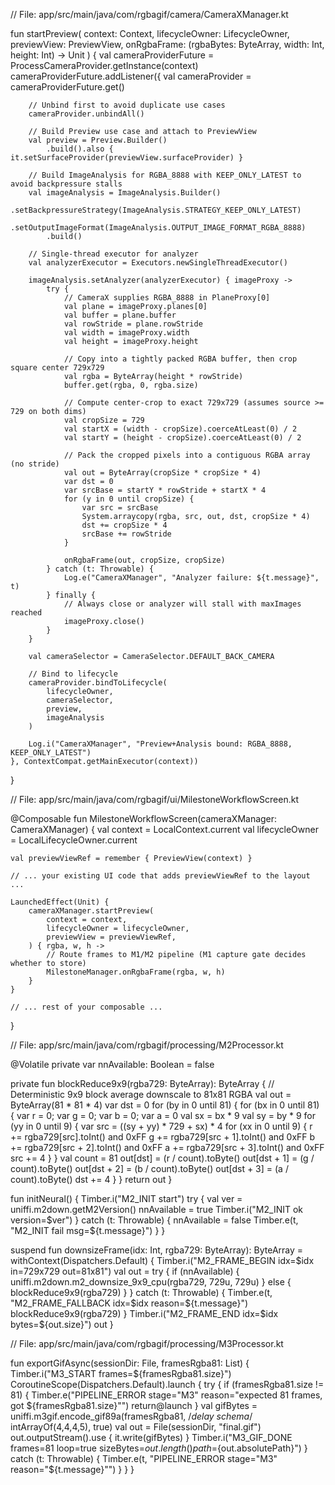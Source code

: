 // File: app/src/main/java/com/rgbagif/camera/CameraXManager.kt

fun startPreview(
    context: Context,
    lifecycleOwner: LifecycleOwner,
    previewView: PreviewView,
    onRgbaFrame: (rgbaBytes: ByteArray, width: Int, height: Int) -> Unit
) {
    val cameraProviderFuture = ProcessCameraProvider.getInstance(context)
    cameraProviderFuture.addListener({
        val cameraProvider = cameraProviderFuture.get()

        // Unbind first to avoid duplicate use cases
        cameraProvider.unbindAll()

        // Build Preview use case and attach to PreviewView
        val preview = Preview.Builder()
            .build().also { it.setSurfaceProvider(previewView.surfaceProvider) }

        // Build ImageAnalysis for RGBA_8888 with KEEP_ONLY_LATEST to avoid backpressure stalls
        val imageAnalysis = ImageAnalysis.Builder()
            .setBackpressureStrategy(ImageAnalysis.STRATEGY_KEEP_ONLY_LATEST)
            .setOutputImageFormat(ImageAnalysis.OUTPUT_IMAGE_FORMAT_RGBA_8888)
            .build()

        // Single-thread executor for analyzer
        val analyzerExecutor = Executors.newSingleThreadExecutor()

        imageAnalysis.setAnalyzer(analyzerExecutor) { imageProxy ->
            try {
                // CameraX supplies RGBA_8888 in PlaneProxy[0]
                val plane = imageProxy.planes[0]
                val buffer = plane.buffer
                val rowStride = plane.rowStride
                val width = imageProxy.width
                val height = imageProxy.height

                // Copy into a tightly packed RGBA buffer, then crop square center 729x729
                val rgba = ByteArray(height * rowStride)
                buffer.get(rgba, 0, rgba.size)

                // Compute center-crop to exact 729x729 (assumes source >= 729 on both dims)
                val cropSize = 729
                val startX = (width - cropSize).coerceAtLeast(0) / 2
                val startY = (height - cropSize).coerceAtLeast(0) / 2

                // Pack the cropped pixels into a contiguous RGBA array (no stride)
                val out = ByteArray(cropSize * cropSize * 4)
                var dst = 0
                var srcBase = startY * rowStride + startX * 4
                for (y in 0 until cropSize) {
                    var src = srcBase
                    System.arraycopy(rgba, src, out, dst, cropSize * 4)
                    dst += cropSize * 4
                    srcBase += rowStride
                }

                onRgbaFrame(out, cropSize, cropSize)
            } catch (t: Throwable) {
                Log.e("CameraXManager", "Analyzer failure: ${t.message}", t)
            } finally {
                // Always close or analyzer will stall with maxImages reached
                imageProxy.close()
            }
        }

        val cameraSelector = CameraSelector.DEFAULT_BACK_CAMERA

        // Bind to lifecycle
        cameraProvider.bindToLifecycle(
            lifecycleOwner,
            cameraSelector,
            preview,
            imageAnalysis
        )

        Log.i("CameraXManager", "Preview+Analysis bound: RGBA_8888, KEEP_ONLY_LATEST")
    }, ContextCompat.getMainExecutor(context))
}


// File: app/src/main/java/com/rgbagif/ui/MilestoneWorkflowScreen.kt

@Composable
fun MilestoneWorkflowScreen(cameraXManager: CameraXManager) {
    val context = LocalContext.current
    val lifecycleOwner = LocalLifecycleOwner.current

    val previewViewRef = remember { PreviewView(context) }

    // ... your existing UI code that adds previewViewRef to the layout ...

    LaunchedEffect(Unit) {
        cameraXManager.startPreview(
            context = context,
            lifecycleOwner = lifecycleOwner,
            previewView = previewViewRef,
        ) { rgba, w, h ->
            // Route frames to M1/M2 pipeline (M1 capture gate decides whether to store)
            MilestoneManager.onRgbaFrame(rgba, w, h)
        }
    }

    // ... rest of your composable ...
}


// File: app/src/main/java/com/rgbagif/processing/M2Processor.kt

@Volatile private var nnAvailable: Boolean = false

private fun blockReduce9x9(rgba729: ByteArray): ByteArray {
    // Deterministic 9x9 block average downscale to 81x81 RGBA
    val out = ByteArray(81 * 81 * 4)
    var dst = 0
    for (by in 0 until 81) {
        for (bx in 0 until 81) {
            var r = 0; var g = 0; var b = 0; var a = 0
            val sx = bx * 9
            val sy = by * 9
            for (yy in 0 until 9) {
                var src = ((sy + yy) * 729 + sx) * 4
                for (xx in 0 until 9) {
                    r += rgba729[src].toInt() and 0xFF
                    g += rgba729[src + 1].toInt() and 0xFF
                    b += rgba729[src + 2].toInt() and 0xFF
                    a += rgba729[src + 3].toInt() and 0xFF
                    src += 4
                }
            }
            val count = 81
            out[dst]     = (r / count).toByte()
            out[dst + 1] = (g / count).toByte()
            out[dst + 2] = (b / count).toByte()
            out[dst + 3] = (a / count).toByte()
            dst += 4
        }
    }
    return out
}

fun initNeural() {
    Timber.i("M2_INIT start")
    try {
        val ver = uniffi.m2down.getM2Version()
        nnAvailable = true
        Timber.i("M2_INIT ok version=$ver")
    } catch (t: Throwable) {
        nnAvailable = false
        Timber.e(t, "M2_INIT fail msg=${t.message}")
    }
}

suspend fun downsizeFrame(idx: Int, rgba729: ByteArray): ByteArray = withContext(Dispatchers.Default) {
    Timber.i("M2_FRAME_BEGIN idx=$idx in=729x729 out=81x81")
    val out = try {
        if (nnAvailable) {
            uniffi.m2down.m2_downsize_9x9_cpu(rgba729, 729u, 729u)
        } else {
            blockReduce9x9(rgba729)
        }
    } catch (t: Throwable) {
        Timber.e(t, "M2_FRAME_FALLBACK idx=$idx reason=${t.message}")
        blockReduce9x9(rgba729)
    }
    Timber.i("M2_FRAME_END idx=$idx bytes=${out.size}")
    out
}


// File: app/src/main/java/com/rgbagif/processing/M3Processor.kt

fun exportGifAsync(sessionDir: File, framesRgba81: List<ByteArray>) {
    Timber.i("M3_START frames=${framesRgba81.size}")
    CoroutineScope(Dispatchers.Default).launch {
        try {
            if (framesRgba81.size != 81) {
                Timber.e("PIPELINE_ERROR stage=\"M3\" reason=\"expected 81 frames, got ${framesRgba81.size}\"")
                return@launch
            }
            val gifBytes = uniffi.m3gif.encode_gif89a(framesRgba81, /*delay schema*/ intArrayOf(4,4,4,5), true)
            val out = File(sessionDir, "final.gif")
            out.outputStream().use { it.write(gifBytes) }
            Timber.i("M3_GIF_DONE frames=81 loop=true sizeBytes=${out.length()} path=${out.absolutePath}")
        } catch (t: Throwable) {
            Timber.e(t, "PIPELINE_ERROR stage=\"M3\" reason=\"${t.message}\"")
        }
    }
}
